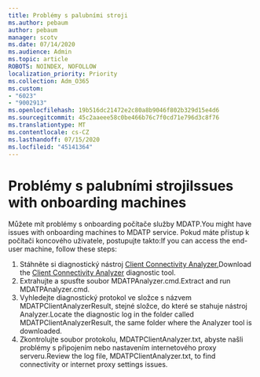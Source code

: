 ```yaml
---
title: Problémy s palubními stroji
ms.author: pebaum
author: pebaum
manager: scotv
ms.date: 07/14/2020
ms.audience: Admin
ms.topic: article
ROBOTS: NOINDEX, NOFOLLOW
localization_priority: Priority
ms.collection: Adm_O365
ms.custom:
- "6023"
- "9002913"
ms.openlocfilehash: 19b516dc21472e2c80a8b9046f802b329d15e4d6
ms.sourcegitcommit: 45c2aaeee58c0be466b76c7f0cd71e796d3c8f76
ms.translationtype: MT
ms.contentlocale: cs-CZ
ms.lasthandoff: 07/15/2020
ms.locfileid: "45141364"
---
```

# <a name="issues-with-onboarding-machines"></a><span data-ttu-id="7d217-102">Problémy s palubními stroji</span><span class="sxs-lookup"><span data-stu-id="7d217-102">Issues with onboarding machines</span></span>

<span data-ttu-id="7d217-103">Můžete mít problémy s onboarding počítače služby MDATP.</span><span class="sxs-lookup"><span data-stu-id="7d217-103">You might have issues with onboarding machines to MDATP service.</span></span> <span data-ttu-id="7d217-104">Pokud máte přístup k počítači koncového uživatele, postupujte takto:</span><span class="sxs-lookup"><span data-stu-id="7d217-104">If you can access the end-user machine, follow these steps:</span></span>

1. <span data-ttu-id="7d217-105">Stáhněte si diagnostický nástroj [Client Connectivity Analyzer.](https://aka.ms/mdatpanalyzer)</span><span class="sxs-lookup"><span data-stu-id="7d217-105">Download the [Client Connectivity Analyzer](https://aka.ms/mdatpanalyzer) diagnostic tool.</span></span>
2. <span data-ttu-id="7d217-106">Extrahujte a spusťte soubor MDATPAnalyzer.cmd.</span><span class="sxs-lookup"><span data-stu-id="7d217-106">Extract and run MDATPAnalyzer.cmd.</span></span>
3. <span data-ttu-id="7d217-107">Vyhledejte diagnostický protokol ve složce s názvem MDATPClientAnalyzerResult, stejné složce, do které se stahuje nástroj Analyzer.</span><span class="sxs-lookup"><span data-stu-id="7d217-107">Locate the diagnostic log in the folder called MDATPClientAnalyzerResult, the same folder where the Analyzer tool is downloaded.</span></span>
4. <span data-ttu-id="7d217-108">Zkontrolujte soubor protokolu, MDATPClientAnalyzer.txt, abyste našli problémy s připojením nebo nastavením internetového proxy serveru.</span><span class="sxs-lookup"><span data-stu-id="7d217-108">Review the log file, MDATPClientAnalyzer.txt, to find connectivity or internet proxy settings issues.</span></span>